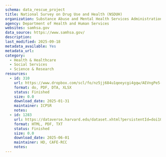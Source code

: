 ```yaml
---
schema: data_rescue_project 
title: National Survey on Drug Use and Health (NSDUH)
organization: Substance Abuse and Mental Health Services Administration
agency: Department of Health and Human Services
websites: samhsa.gov
data_source: https://www.samhsa.gov/
description: 
last_modified: 2025-09-18
metadata_available: Yes
metadata_url: 
category:
  - Health & Healthcare 
  - Social Services 
  - Science & Research 
resources:
  - id: 310
    url: https://www.dropbox.com/scl/fo/nz5jj684u1qeeycgi4gqw/AEVngPe5-PcLXciOMVGEA50?rlkey=zdj29x6yim2akimz45k0aht4o&dl=0
    format: do, PDF, DTA, XLSX
    status: Finished
    size: 0.0
    download_date: 2025-01-31
    maintainer: ICPSR
    notes: 
  - id: 1283
    url: https://dataverse.harvard.edu/dataset.xhtml?persistentId=doi10.7910/DVN/AA28CJ
    format: HTML, PDF, TXT
    status: Finished
    size: 0.0
    download_date: 2025-06-01
    maintainer: HD, CAFE-RCC
    notes: 
---
```


